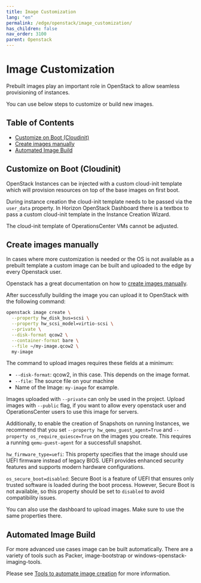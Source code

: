 ```yaml
---
title: Image Customization
lang: "en"
permalink: /edge/openstack/image_customization/
has_children: false
nav_order: 3100
parent: Openstack
---
```


# Image Customization

Prebuilt images play an important role in OpenStack to allow seamless provisioning of instances.

You can use below steps to customize or build new images.

## Table of Contents

- [Customize on Boot (Cloudinit)](#customize-on-boot-cloudinit)
- [Create images manually](#create-images-manually)
- [Automated Image Build](#automated-image-build)

## Customize on Boot (Cloudinit)

OpenStack Instances can be injected with a custom cloud-init template which will provision resources on top of the base images on first boot.

During instance creation the cloud-init template needs to be passed via the `user_data` property. In Horizon OpenStack Dashboard there is a textbox to pass a custom cloud-init template in the Instance Creation Wizard.

The cloud-init template of OperationsCenter VMs cannot be adjusted.

## Create images manually

In cases where more customization is needed or the OS is not available as a prebuilt template a custom image can be built and uploaded to the edge by every Openstack user.

Openstack has a great documentation on how to [create images manually](https://docs.openstack.org/image-guide/create-images-manually.html).

After successfully building the image you can upload it to OpenStack with the following command:

```bash
openstack image create \
  --property hw_disk_bus=scsi \
  --property hw_scsi_model=virtio-scsi \
  --private \
  --disk-format qcow2 \
  --container-format bare \
  --file ~/my-image.qcow2 \
  my-image
```

The command to upload images requires these fields at a minimum:

- `--disk-format`: qcow2, in this case. This depends on the image format.
- `--file`: The source file on your machine
- Name of the Image: `my-image` for example.

Images uploaded with `--private` can only be used in the project. Upload images with `--public` flag, if you want to allow every openstack user and OperationsCenter users to use this image for servers.

Additionally, to enable the creation of Snapshots on running Instances, we recommend that you set `--property hw_qemu_guest_agent=True` and `--property os_require_quiesce=True` on the images you create. This requires a running `qemu-guest-agent` for a successfull snapshot.

`hw_firmware_type=uefi`: This property specifies that the image should use UEFI firmware instead of legacy BIOS. UEFI provides enhanced security features and supports modern hardware configurations.

`os_secure_boot=disabled`: Secure Boot is a feature of UEFI that ensures only trusted software is loaded during the boot process. However, Secure Boot is not available, so this property should be set to `disabled` to avoid compatibility issues.

You can also use the dashboard to upload images. Make sure to use the same properties there.

## Automated Image Build

For more advanced use cases image can be built automatically. There are a variety of tools such as Packer, image-bootstrap or windows-openstack-imaging-tools.

Please see [Tools to automate image creation](https://docs.openstack.org/image-guide/create-images-automatically.html) for more information.

